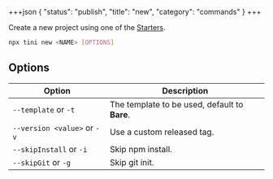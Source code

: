+++json
{
  "status": "publish",
  "title": "new",
  "category": "commands"
}
+++

Create a new project using one of the [Starters](/framework/starter).

```bash
npx tini new <NAME> [OPTIONS]
```

## Options

| Option | Description |
| --- | --- |
| `--template` or `-t` | The template to be used, default to **Bare**. |
| `--version <value>` or `-v` | Use a custom released tag. |
| `--skipInstall` or `-i` | Skip npm install. |
| `--skipGit` or `-g` | Skip git init. |
